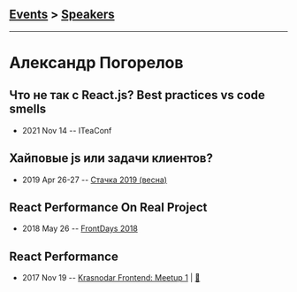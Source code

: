 ## [Events](../README.md) > [Speakers](../speakers.md)
---

# Александр Погорелов

## Что не так с React.js? Best practices vs code smells
- 2021 Nov 14 -- ITeaConf    
## Хайповые js или задачи клиентов?
- 2019 Apr 26-27 -- [Стачка 2019 (весна)](https://www.youtube.com/watch?v=hqLApt7pfpI)    
## React Performance On Real Project
- 2018 May 26 -- [FrontDays 2018](https://www.youtube.com/watch?v=vYEmZeuwLfQ)    
## React Performance
- 2017 Nov 19 -- [Krasnodar Frontend: Meetup 1](https://www.youtube.com/watch?v=FTfwySjsfLw)  | [:notebook:](https://yadi.sk/i/slPk-trD3V2YB5)  
